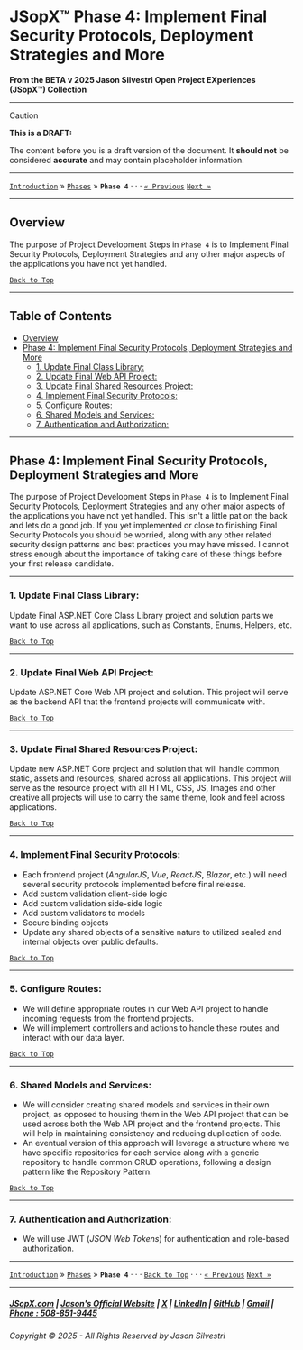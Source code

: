 ﻿# JSopX™ Phase 4: Implement Final Security Protocols, Deployment Strategies and More


**From the ﻿BETA v 2025 Jason Silvestri Open Project EXperiences (JSopX™) Collection**

---


> [!CAUTION]
> **This is a DRAFT:**
> 
> The content before you is a draft version of the document. It **should not** be considered **accurate** and may contain placeholder information.
>

---

[`Introduction`](../Introduction/) » [`Phases`](./ReadMe.md) » **`Phase 4`**  · · · [`« Previous`](./Phase-3.md) [`Next »`](./Phase-5.md)

---

## **Overview**

The purpose of Project Development Steps in `Phase 4` is to Implement Final Security Protocols, Deployment Strategies and any other major aspects of the applications you have not yet handled.

[`Back to Top`](#table-of-contents)

---

## Table of Contents

  - [Overview](#overview)
  - [Phase 4: Implement Final Security Protocols, Deployment Strategies and More](#phase-4-implement-final-security-protocols-deployment-strategies-and-more)
    - [1. Update Final Class Library:](#1-update-final-class-library)
    - [2. Update Final Web API Project:](#2-update-final-web-api-project)
    - [3. Update Final Shared Resources Project:](#3-update-final-shared-resources-project)
    - [4. Implement Final Security Protocols:](#4-implement-final-security-protocols)
    - [5. Configure Routes:](#5-configure-routes)
    - [6. Shared Models and Services:](#6-shared-models-and-services)
    - [7. Authentication and Authorization:](#7-authentication-and-authorization)

---

## **Phase 4: Implement Final Security Protocols, Deployment Strategies and More**

The purpose of Project Development Steps in `Phase 4` is to Implement Final Security Protocols, Deployment Strategies and any other major aspects of the applications you have not yet handled. This isn't a little pat on the back and lets do a good job. If you yet implemented or close to finishing Final Security Protocols you should be worried, along with any other related security design patterns and best practices you may have missed. I cannot stress enough about the importance of taking care of these things before your first release candidate.

---

### 1. **Update Final Class Library**: 

Update Final ASP.NET Core Class Library project and solution parts we want to use across all applications, such as Constants, Enums, Helpers, etc.
   
[`Back to Top`](#table-of-contents)

---
   
### 2. **Update Final Web API Project**: 

Update ASP.NET Core Web API project and solution. This project will serve as the backend API that the frontend projects will communicate with.
   
[`Back to Top`](#table-of-contents)

---

### 3. **Update Final Shared Resources Project**: 

Update new ASP.NET Core project and solution that will handle common, static, assets and resources, shared across all applications. This project will serve as the resource project with all HTML, CSS, JS, Images and other creative all projects will use to carry the same theme, look and feel across applications.
   
[`Back to Top`](#table-of-contents)

---

### 4. **Implement Final Security Protocols**:

   - Each frontend project (_AngularJS_, _Vue_, _ReactJS_, _Blazor_, etc.) will need several security protocols implemented before final release. 
   - Add custom validation client-side logic
   - Add custom validation side-side logic
   - Add custom validators to models
   - Secure binding objects
   - Update any shared objects of a sensitive nature to utilized sealed and internal objects over public defaults.
    
[`Back to Top`](#table-of-contents)

---
 
### 5. **Configure Routes**:
   - We will define appropriate routes in our Web API project to handle incoming requests from the frontend projects.
   - We will implement controllers and actions to handle these routes and interact with our data layer.
      
[`Back to Top`](#table-of-contents)

---

### 6. **Shared Models and Services**:
   - We will consider creating shared models and services in their own project, as opposed to housing them in the Web API project that can be used across both the Web API project and the frontend projects. This will help in maintaining consistency and reducing duplication of code.
   - An eventual version of this approach will leverage a structure where we have specific repositories for each service along with a generic repository to handle common CRUD operations, following a design pattern like the Repository Pattern.
      
[`Back to Top`](#table-of-contents)

---

### 7. **Authentication and Authorization**:

   - We will use JWT (_JSON Web Tokens_) for authentication and role-based authorization.

---

[`Introduction`](../Introduction/) » [`Phases`](./ReadMe.md) » **`Phase 4`**  · · ·  [`Back to Top`](#table-of-contents) · · · [`« Previous`](./Phase-3.md) [`Next »`](./Phase-5.md)

---

##### [JSopX.com](https://www.jsopx.com/) | [Jason's Official Website](https://www.jsilvestri.com/) | [X](https://www.x.com/JasonSilvestri) | [LinkedIn](http://www.linkedin.com/in/JasonSilvestri) | [GitHub](https://github.com/JasonSilvestri) | [Gmail](mailto:therealjasonsilvestri@gmail.com) | [Phone : 508-851-9445](phoneto:508-851-9445)

###### Copyright © 2025 - All Rights Reserved by Jason Silvestri